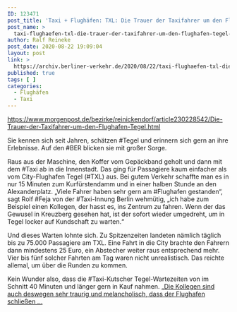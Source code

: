 ```yaml
---
ID: 123471
post_title: 'Taxi + Flughäfen: TXL: Die Trauer der Taxifahrer um den Flughafen Tegel, aus Berliner Morgenpost'
post_name: >
  taxi-flughaefen-txl-die-trauer-der-taxifahrer-um-den-flughafen-tegel-aus-berliner-morgenpost
author: Ralf Reineke
post_date: 2020-08-22 19:09:04
layout: post
link: >
  https://archiv.berliner-verkehr.de/2020/08/22/taxi-flughaefen-txl-die-trauer-der-taxifahrer-um-den-flughafen-tegel-aus-berliner-morgenpost/
published: true
tags: [ ]
categories:
  - Flughäfen
  - Taxi
---
```

https://www.morgenpost.de/bezirke/reinickendorf/article230228542/Die-Trauer-der-Taxifahrer-um-den-Flughafen-Tegel.html

Sie kennen sich seit Jahren, schätzen #Tegel und erinnern sich gern an ihre Erlebnisse. Auf den #BER blicken sie mit großer Sorge.

Raus aus der Maschine, den Koffer vom Gepäckband geholt und dann mit dem #Taxi ab in die Innenstadt. Das ging für Passagiere kaum einfacher als vom City-Flughafen Tegel (#TXL) aus. Bei gutem Verkehr schaffte man es in nur 15 Minuten zum Kurfürstendamm und in einer halben Stunde an den Alexanderplatz. „Viele Fahrer haben sehr gern am #Flughafen gestanden“, sagt Rolf #Feja von der #Taxi-Innung Berlin wehmütig, „ich habe zum Beispiel einen Kollegen, der hasst es, ins Zentrum zu fahren. Wenn der das Gewusel in Kreuzberg gesehen hat, ist der sofort wieder umgedreht, um in Tegel locker auf Kundschaft zu warten.“

Und dieses Warten lohnte sich. Zu Spitzenzeiten landeten nämlich täglich bis zu 75.000 Passagiere am TXL. Eine Fahrt in die City brachte den Fahrern dann mindestens 25 Euro, ein Abstecher weiter raus entsprechend mehr. Vier bis fünf solcher Fahrten am Tag waren nicht unrealistisch. Das reichte allemal, um über die Runden zu kommen.

Kein Wunder also, dass die #Taxi-Kutscher Tegel-Wartezeiten von im Schnitt 40 Minuten und länger gern in Kauf nahmen. „<a href="https://www.morgenpost.de/bezirke/reinickendorf/article230228542/Die-Trauer-der-Taxifahrer-um-den-Flughafen-Tegel.html">Die Kollegen sind auch deswegen sehr traurig und melancholisch, dass der Flughafen schließen ...</a>